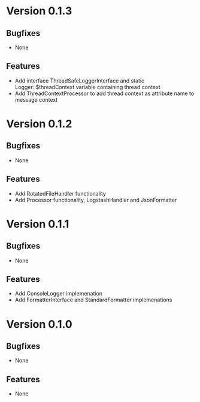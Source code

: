 # Version 0.1.3

## Bugfixes

* None

## Features

* Add interface ThreadSafeLoggerInterface and static Logger::$threadContext variable containing thread context
* Add ThreadContextProcessor to add thread context as attribute name to message context

# Version 0.1.2

## Bugfixes

* None

## Features

* Add RotatedFileHandler functionality
* Add Processor functionality, LogstashHandler and JsonFormatter

# Version 0.1.1

## Bugfixes

* None

## Features

* Add ConsoleLogger implemenation
* Add FormatterInterface and StandardFormatter implemenations

# Version 0.1.0

## Bugfixes

* None

## Features

* None